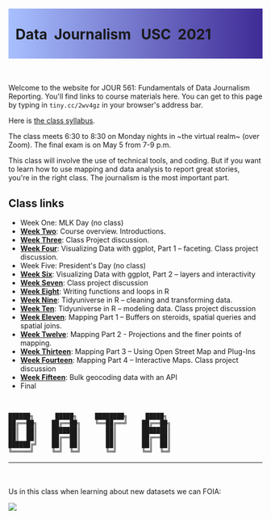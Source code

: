 <div class="header">
<h1 class="ml7">
  <span class="text-wrapper">
    <span class="letters"><p id ="usc p">Data&nbsp;&nbsp;Journalism&nbsp;&nbsp;&nbsp;USC&nbsp;&nbsp;2021</p></span>
  </span>
</h1>
</div>

<script src="https://cdnjs.cloudflare.com/ajax/libs/animejs/2.0.2/anime.min.js"></script>

<script src="https://ajax.googleapis.com/ajax/libs/jquery/3.3.1/jquery.min.js"></script>

<style>
.header{
      background-image: linear-gradient(to right, #a8c0ff, #3f2b96);
}

.ml7 {
  position: relative;
  font-weight: 1200;


}
.ml7 .text-wrapper {
  position: relative;
  display: inline-block;
  padding-top: 0.2em;
  padding-right: 0.05em;
  padding-bottom: 0.1em;
  overflow: hidden;
  padding-left: 14px;

}
.ml7 .letter {
  transform-origin: 0 100%;
  display: inline-block;
  line-height: 1.3em;
  font-size: 3.6em;
  color: #FFFFFF
}

#countdown {
  line-height: 1.3em;
  font-size: 3.9em;
  background: -webkit-linear-gradient(#e66465, #9198e5);
  -webkit-background-clip: text;
  -webkit-text-fill-color: transparent;
  font-weight: bold;

}

</style>


<script>
// Wrap every letter in a span
$('.ml7 .letters').each(function(){
  $(this).html($(this).text().replace(/([^\x00-\x80]|\w)/g, "<span class='letter'>$&</span>"));
});

anime.timeline({loop: true})
  .add({
    targets: '.ml7 .letter',
    translateY: ["1.1em", 0],
    translateX: ["0.55em", 0],
    translateZ: 0,
    rotateZ: [180, 0],
    duration: 1050,
    easing: "easeOutExpo",
    delay: function(el, i) {
      return 50 * i;
    }
  }).add({
    targets: '.ml7',
    opacity: 0,
    duration: 1000,
    easing: "easeOutExpo",
    delay: 1000
  });
</script>
<!--
<script>

var end = new Date('05/07/2021 5:00 PM');

    var _second = 1000;
    var _minute = _second * 60;
    var _hour = _minute * 60;
    var _day = _hour * 24;
    var timer;

    function showRemaining() {
        var now = new Date();
        var distance = end - now;
        if (distance < 0) {

            clearInterval(timer);
            document.getElementById('countdown').innerHTML = 'EXPIRED!';

            return;
        }
        var days = Math.floor(distance / _day);
        var hours = Math.floor((distance % _day) / _hour);
        var minutes = Math.floor((distance % _hour) / _minute);
        var seconds = Math.floor((distance % _minute) / _second);

        document.getElementById('countdown').innerHTML = days + ' days ';
        document.getElementById('countdown').innerHTML += hours + ' hours ';
        document.getElementById('countdown').innerHTML += minutes + ' mins until Final Project drafts are due';

    }

    timer = setInterval(showRemaining, 1000);
    
</script>
<div id="countdown">
</div>
-->
<br>

Welcome to the website for JOUR 561: Fundamentals of Data Journalism Reporting. You'll find links to course materials here. You can get to this page by typing in `tiny.cc/2wv4gz` in your browser's address bar.

Here is [the class syllabus](docs/syllabus.pdf).

The class meets 6:30 to 8:30 on Monday nights in ~the virtual realm~ (over Zoom). The final exam is on May 5 from 7-9 p.m.

This class will involve the use of technical tools, and coding. But if you want to learn how to use mapping and data analysis to report great stories, you're in the right class. The journalism is the most important part.

## Class links

* Week One: MLK Day (no class)
* **[Week Two](week2/)**: Course overview. Introductions.
* **[Week Three](week3/)**: Class Project discussion.
* **[Week Four](week4/)**: Visualizing Data with ggplot, Part 1 – faceting. Class project discussion.
* Week Five: President's Day (no class)
* **[Week Six](week6/)**: Visualizing Data with ggplot, Part 2 – layers and interactivity
* **[Week Seven](week7/)**: Class project discussion
* **[Week Eight](week8/)**: Writing functions and loops in R
* **[Week Nine](week9/)**: Tidyuniverse in R – cleaning and transforming data.
* **[Week Ten](week10/)**: Tidyuniverse in R – modeling data. Class project discussion
* **[Week Eleven](week11/)**: Mapping Part 1 – Buffers on steroids, spatial queries and spatial joins.
* **[Week Twelve](week12/)**: Mapping Part 2 - Projections and the finer points of mapping.
* **[Week Thirteen](week13)**: Mapping Part 3 – Using Open Street Map and Plug-Ins
* **[Week Fourteen](week14/)**: Mapping Part 4 – Interactive Maps. Class project discussion
* **[Week Fifteen](week14/)**: Bulk geocoding data with an API
* Final

<br>


```
██████╗      █████╗     ████████╗     █████╗ 
██╔══██╗    ██╔══██╗    ╚══██╔══╝    ██╔══██╗
██║  ██║    ███████║       ██║       ███████║
██║  ██║    ██╔══██║       ██║       ██╔══██║
██████╔╝    ██║  ██║       ██║       ██║  ██║
╚═════╝     ╚═╝  ╚═╝       ╚═╝       ╚═╝  ╚═╝
```

---
<br><br>
Us in this class when learning about new datasets we can FOIA:

![](https://thumbs.gfycat.com/ApprehensiveGroundedIndianskimmer-small.gif)
